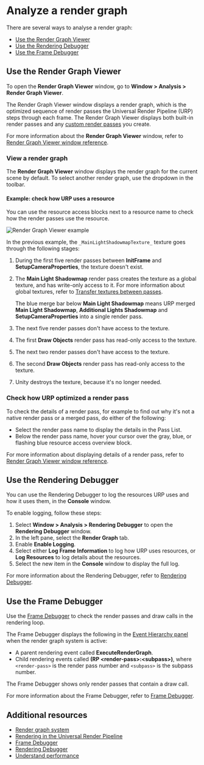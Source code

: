 # Analyze a render graph

There are several ways to analyse a render graph:

- [Use the Render Graph Viewer](#use-the-render-graph-viewer)
- [Use the Rendering Debugger](#use-the-rendering-debugger) 
- [Use the Frame Debugger](#use-the-frame-debugger)

## Use the Render Graph Viewer

To open the **Render Graph Viewer** window, go to **Window > Analysis > Render Graph Viewer**. 

The Render Graph Viewer window displays a render graph, which is the optimized sequence of render passes the Universal Render Pipeline (URP) steps through each frame. The Render Graph Viewer displays both built-in render passes and any [custom render passes](renderer-features/scriptable-render-passes.md) you create.

For more information about the **Render Graph Viewer** window, refer to [Render Graph Viewer window reference](render-graph-viewer-reference.md).

### View a render graph

The **Render Graph Viewer** window displays the render graph for the current scene by default. To select another render graph, use the dropdown in the toolbar.

#### Example: check how URP uses a resource

You can use the resource access blocks next to a resource name to check how the render passes use the resource.

![Render Graph Viewer example](Images/render-graph-viewer.png)

In the previous example, the `_MainLightShadowmapTexture_` texture goes through the following stages:

1. During the first five render passes between **InitFrame** and **SetupCameraProperties**, the texture doesn't exist.

2. The **Main Light Shadowmap** render pass creates the texture as a global texture, and has write-only access to it. For more information about global textures, refer to [Transfer textures between passes](render-graph-pass-textures-between-passes.md).
    
    The blue merge bar below **Main Light Shadowmap** means URP merged **Main Light Shadowmap**, **Additional Lights Shadowmap** and **SetupCameraProperties** into a single render pass. 

3. The next five render passes don't have access to the texture.

4. The first **Draw Objects** render pass has read-only access to the texture.

5. The next two render passes don't have access to the texture.

6. The second **Draw Objects** render pass has read-only access to the texture.

7. Unity destroys the texture, because it's no longer needed. 

### Check how URP optimized a render pass

To check the details of a render pass, for example to find out why it's not a native render pass or a merged pass, do either of the following:

- Select the render pass name to display the details in the Pass List.
- Below the render pass name, hover your cursor over the gray, blue, or flashing blue resource access overview block.

For more information about displaying details of a render pass, refer to [Render Graph Viewer window reference](render-graph-viewer-reference.md).

## Use the Rendering Debugger

You can use the Rendering Debugger to log the resources URP uses and how it uses them, in the **Console** window.

To enable logging, follow these steps:

1. Select **Window > Analysis > Rendering Debugger** to open the **Rendering Debugger** window.
2. In the left pane, select the **Render Graph** tab.
3. Enable **Enable Logging**.
4. Select either **Log Frame Information** to log how URP uses resources, or **Log Resources** to log details about the resources.
5. Select the new item in the **Console** window to display the full log.

For more information about the Rendering Debugger, refer to [Rendering Debugger](features/rendering-debugger.md).

## Use the Frame Debugger

Use the [Frame Debugger](https://docs.unity3d.com/2023.3/Documentation/Manual/frame-debugger-window.html) to check the render passes and draw calls in the rendering loop.

The Frame Debugger displays the following in the [Event Hierarchy panel](https://docs.unity3d.com/Manual/frame-debugger-window-event-hierarchy.html) when the render graph system is active:

- A parent rendering event called **ExecuteRenderGraph**.
- Child rendering events called **(RP &lt;render-pass&gt;:&lt;subpass&gt;)**, where `<render-pass>` is the render pass number and `<subpass>` is the subpass number.

The Frame Debugger shows only render passes that contain a draw call.

For more information about the Frame Debugger, refer to [Frame Debugger](https://docs.unity3d.com/2023.3/Documentation/Manual/frame-debugger-window.html).

## Additional resources

- [Render graph system](render-graph.md)
- [Rendering in the Universal Render Pipeline](rendering-in-universalrp.md)
- [Frame Debugger](https://docs.unity3d.com/2023.3/Documentation/Manual/frame-debugger-window.html)
- [Rendering Debugger](features/rendering-debugger.md)
- [Understand performance](understand-performance.md)
